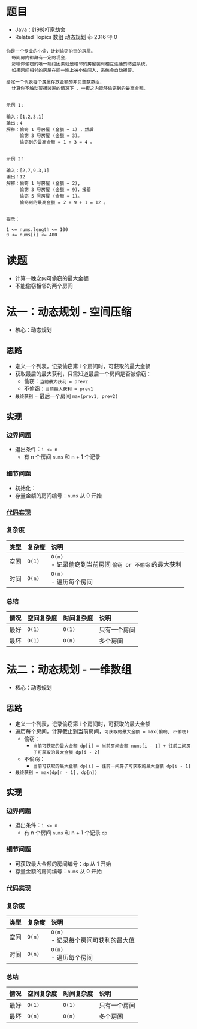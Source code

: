 # 题目

- Java：[198]打家劫舍
- Related Topics 数组 动态规划 👍 2316 👎 0

```text
你是一个专业的小偷，计划偷窃沿街的房屋。
  每间房内都藏有一定的现金，
  影响你偷窃的唯一制约因素就是相邻的房屋装有相互连通的防盗系统，
  如果两间相邻的房屋在同一晚上被小偷闯入，系统会自动报警。 

给定一个代表每个房屋存放金额的非负整数数组，
  计算你不触动警报装置的情况下 ，一夜之内能够偷窃到的最高金额。 


示例 1： 

输入：[1,2,3,1]
输出：4
解释：偷窃 1 号房屋 (金额 = 1) ，然后
     偷窃 3 号房屋 (金额 = 3)。
     偷窃到的最高金额 = 1 + 3 = 4 。 


示例 2： 

输入：[2,7,9,3,1]
输出：12
解释：偷窃 1 号房屋 (金额 = 2), 
     偷窃 3 号房屋 (金额 = 9)，接着
     偷窃 5 号房屋 (金额 = 1)。
     偷窃到的最高金额 = 2 + 9 + 1 = 12 。


提示： 

1 <= nums.length <= 100 
0 <= nums[i] <= 400 
```

# 读题

- 计算一晚之内可偷窃的最大金额
- 不能偷窃相邻的两个房间

# 法一：动态规划 - 空间压缩

- 核心：动态规划

## 思路

- 定义一个列表，记录偷窃第 i 个房间时，可获取的最大金额
- 获取最后的最大获利，只需知道最后一个房间是否被偷窃：
  - 偷窃：`当前最大获利 = prev2`
  - 不偷窃：`当前最大获利 = prev1`
- `最终获利` = 最后一个房间 `max(prev1, prev2)`

## 实现

### 边界问题

- 退出条件：`i <= n`
  - 有 n 个房间 `nums` 和 n + 1 个记录

### 细节问题

- 初始化：
- 存量金额的房间编号：`nums` 从 0 开始

### [代码实现](Demo01.java)

### 复杂度

类型 | 复杂度 | 说明
:--- |:--- |:---
空间 | `O(1)` | `O(n)` </br> - 记录偷窃到当前房间 `偷窃 or 不偷窃` 的最大获利
时间 | `O(n)` | `O(n)` </br> - 遍历每个房间

### 总结

情况 | 空间复杂度 | 时间复杂度 | 说明
:--- |:--- |:--- |:---
最好 | `O(1)` | `O(1)` | 只有一个房间
最坏 | `O(1)` | `O(n)` | 多个房间

# 法二：动态规划 - 一维数组

- 核心：动态规划

## 思路

- 定义一个列表，记录偷窃第 i 个房间时，可获取的最大金额
- 遍历每个房间，计算截止到当前房间，`可获取的最大金额 = max(偷窃, 不偷窃)`
  - 偷窃：
    - `当前可获取的最大金额 dp[i] = 当前房间金额 nums[i - 1] + 往前二间房子可获取的最大金额 dp[i - 2]`
  - 不偷窃：
    - `当前可获取的最大金额 dp[i] = 往前一间房子可获取的最大金额 dp[i - 1]`
- `最终获利 = max(dp[n - 1], dp[n])`

## 实现

### 边界问题

- 退出条件：`i <= n`
  - 有 n 个房间 `nums` 和 n + 1 个记录 `dp`

### 细节问题

- 可获取最大金额的房间编号：`dp` 从 1 开始
- 存量金额的房间编号：`nums` 从 0 开始

### [代码实现](Demo02.java)

### 复杂度

类型 | 复杂度 | 说明
:--- |:--- |:---
空间 | `O(n)` | `O(n)` </br> - 记录每个房间可获利的最大值
时间 | `O(n)` | `O(n)` </br> - 遍历每个房间

### 总结

情况 | 空间复杂度 | 时间复杂度 | 说明
:--- |:--- |:--- |:---
最好 | `O(1)` | `O(1)` | 只有一个房间
最坏 | `O(n)` | `O(n)` | 多个房间
